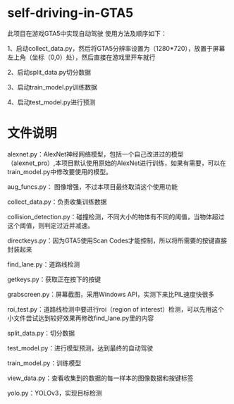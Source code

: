 # self-driving-in-GTA5
此项目在游戏GTA5中实现自动驾驶 使用方法及顺序如下：

1、启动collect_data.py，然后将GTA5分辨率设置为（1280*720），放置于屏幕左上角（坐标（0,0）处），然后直接在游戏里开车就行

2、启动split_data.py切分数据 

3、启动train_model.py训练数据 

4、启动test_model.py进行预测

# 文件说明
alexnet.py：AlexNet神经网络模型，包括一个自己改进过的模型（alexnet_pro）,本项目默认使用原始的AlexNet进行训练，如果有需要，可以在train_model.py中修改要使用的模型。

aug_funcs.py： 图像增强，不过本项目最终取消这个使用功能

collect_data.py：负责收集训练数据

collision_detection.py：碰撞检测，不同大小的物体有不同的阈值，当物体超过这个阈值，则判定过近并减速。

directkeys.py：因为GTA5使用Scan Codes才能控制，所以将所需要的按键直接封装起来

find_lane.py：道路线检测

getkeys.py：获取正在按下的按键

grabscreen.py：屏幕截图，采用Windows API，实测下来比PIL速度快很多

roi_test.py：道路线检测中要进行roi（region of interest）检测，可以先用这个小文件尝试达到较好效果再修改find_lane.py里的内容

split_data.py：切分数据

test_model.py：进行模型预测，达到最终的自动驾驶

train_model.py：训练模型

view_data.py：查看收集到的数据的每一样本的图像数据和按键标签

yolo.py：YOLOv3，实现目标检测
